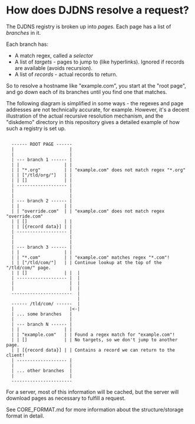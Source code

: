 # How does DJDNS resolve a request?

The DJDNS registry is broken up into *pages.* Each page has a list of *branches* in it.

Each branch has:

 * A match regex, called a *selector*
 * A list of *targets* - pages to jump to (like hyperlinks). Ignored if records are available (avoids recursion).
 * A list of *records* - actual records to return.

So to resolve a hostname like "example.com", you start at the "root page", and go down each of its branches until you find one that matches.

The following diagram is simplified in some ways - the regexes and page addresses are not technically accurate, for example. However, it's a decent illustration of the actual recursive resolution mechanism, and the "diskdemo" directory in this repository gives a detailed example of how such a registry is set up.

```

  ------ ROOT PAGE ------
  |                     |
  |                     |
  | --- branch 1 ------ |
  | |                 | |
  | | "*.org"         | | "example.com" does not match regex "*.org"
  | | ["/tld/org/"]   | |
  | | []              | |
  | ------------------- |
  |                     |
  |                     |
  | --- branch 2 ------ |
  | |                 | |
  | | "override.com"  | | "example.com" does not match regex "override.com"
  | | []              | |
  | | [{record data}] | |
  | ------------------- |
  |                     |
  |                     |
  | --- branch 3 ------ |
  | |                 | |
  | | "*.com"         | | "example.com" matches regex "*.com"!
  | | ["/tld/com/"]   | | Continue lookup at the top of the "/tld/com/" page.
  | | []              | |  |
  | ------------------- |  |
  |                     |  |
  |                     |  |
  -----------------------  |
                           |
  ------ /tld/com/ ------  |
  |                     |<-|
  | ... some branches   |
  |                     |
  | --- branch N ------ |
  | |                 | |
  | | "example.com"   | | Found a regex match for "example.com"!
  | | []              | | No targets, so we don't jump to another page.
  | | [{record data}] | | Contains a record we can return to the client!
  | ------------------- |
  |                     |
  | ... other branches  |
  |                     |
  -----------------------
```

For a server, most of this information will be cached, but the server will download pages as necessary to fulfill a request.

See CORE_FORMAT.md for more information about the structure/storage format in detail.
